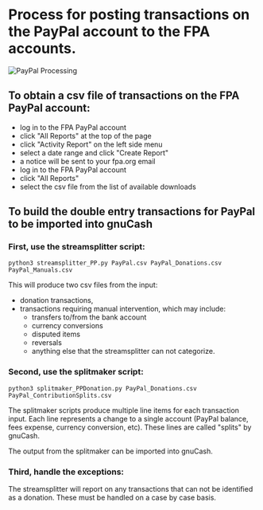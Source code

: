 # Process for posting transactions on the PayPal account to the FPA accounts.

![PayPal Processing](./PayPalTransactionProcessing.svg)

## To obtain a csv file of transactions on the FPA PayPal account:
* log in to the FPA PayPal account
* click "All Reports" at the top of the page
* click "Activity Report" on the left side menu
* select a date range and click "Create Report"
* a notice will be sent to your fpa.org email
* log in to the FPA PayPal account
* click "All Reports"
* select the csv file from the list of available downloads

## To build the double entry transactions for PayPal to be imported into gnuCash

### First, use the streamsplitter script:
    python3 streamsplitter_PP.py PayPal.csv PayPal_Donations.csv PayPal_Manuals.csv

This will produce two csv files from the input:
* donation transactions,
* transactions requiring manual intervention, which may include: 
    * transfers to/from the bank account
    * currency conversions
    * disputed items
    * reversals
    * anything else that the streamsplitter can not categorize.

### Second, use the splitmaker script:
    python3 splitmaker_PPDonation.py PayPal_Donations.csv PayPal_ContributionSplits.csv

The splitmaker scripts produce multiple line items for each transaction input.  Each line represents a change to a
single account (PayPal balance, fees expense, currency conversion, etc).  These lines are called "splits" by gnuCash.

The output from the splitmaker can be imported into gnuCash.

### Third, handle the exceptions:
The streamsplitter will report on any transactions that can not be identified as a donation.  These 
must be handled on a case by case basis.



